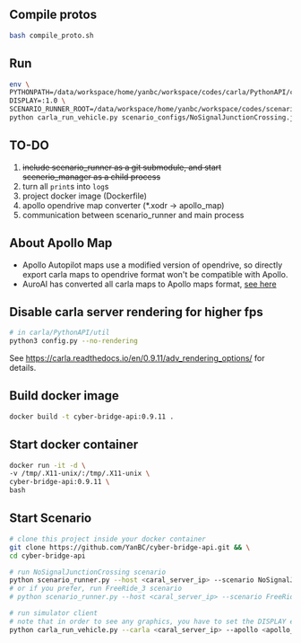 ## Compile protos
```bash
bash compile_proto.sh
```

## Run
```bash
env \
PYTHONPATH=/data/workspace/home/yanbc/workspace/codes/carla/PythonAPI/carla:/data/workspace/home/yanbc/workspace/codes/carla/PythonAPI:/data/workspace/home/yanbc/workspace/codes/scenario_runner \
DISPLAY=:1.0 \
SCENARIO_RUNNER_ROOT=/data/workspace/home/yanbc/workspace/codes/scenario_runner \
python carla_run_vehicle.py scenario_configs/NoSignalJunctionCrossing.json --carla 172.17.0.3 --apollo 172.17.0.2 --show
```


## TO-DO
1. <del>include scenario_runner as a git submodule, and start scenerio_manager as a child process</del>
2. turn all `print`s into `log`s
3. project docker image (Dockerfile)
4. apollo opendrive map converter (*.xodr -> apollo_map)
5. communication between scenario_runner and main process


## About Apollo Map
- Apollo Autopilot maps use a modified version of opendrive, so directly export carla maps to opendrive format won't be compatible with Apollo.
- AuroAI has converted all carla maps to Apollo maps format, [see here](https://auro.ai/blog/2020/03/using-open-source-frameworks-in-autonomous-vehicle-development-part-2/)


## Disable carla server rendering for higher fps
```bash
# in carla/PythonAPI/util
python3 config.py --no-rendering
```

See https://carla.readthedocs.io/en/0.9.11/adv_rendering_options/ for details.


## Build docker image
```bash
docker build -t cyber-bridge-api:0.9.11 .
```

## Start docker container
```bash
docker run -it -d \
-v /tmp/.X11-unix/:/tmp/.X11-unix \
cyber-bridge-api:0.9.11 \
bash
```

## Start Scenario
```bash
# clone this project inside your docker container
git clone https://github.com/YanBC/cyber-bridge-api.git && \
cd cyber-bridge-api

# run NoSignalJunctionCrossing scenario
python scenario_runner.py --host <caral_server_ip> --scenario NoSignalJunctionCrossing --output
# or if you prefer, run FreeRide_3 scenario
# python scenario_runner.py --host <caral_server_ip> --scenario FreeRide_3 --output

# run simulator client
# note that in order to see any graphics, you have to set the DISPLAY env variable
python carla_run_vehicle.py --carla <caral_server_ip> --apollo <apollo_container_ip> --show
```
